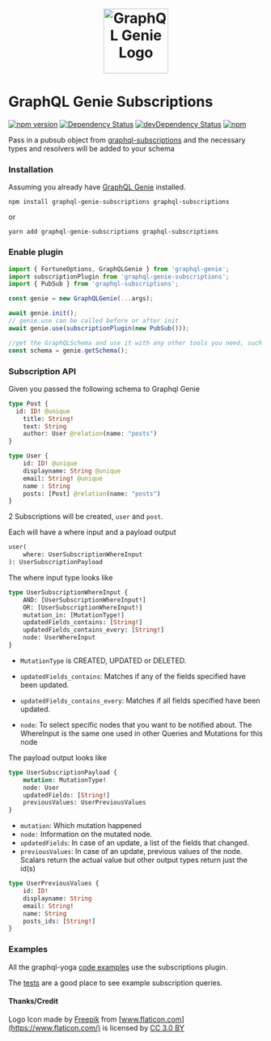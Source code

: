 <h1 align="center">
	<img width="128px" src="https://raw.githubusercontent.com/genie-team/graphql-genie/master/resources/logo.svg?sanitize=true" alt="GraphQL Genie Logo">
</h1>

# GraphQL Genie Subscriptions

[![npm version](https://img.shields.io/npm/v/graphql-genie-subscriptions.svg)](https://www.npmjs.com/package/graphql-genie-subscriptions)
[![Dependency Status](https://david-dm.org/genie-team/graphql-genie-subscriptions.svg)](https://david-dm.org/genie-team/graphql-genie-subscriptions)
[![devDependency Status](https://david-dm.org/genie-team/graphql-genie-subscriptions/dev-status.svg)](https://david-dm.org/genie-team/graphql-genie-subscriptions/?type=dev)
[![npm](https://img.shields.io/npm/l/graphql-genie-subscriptions.svg)](https://github.com/genie-team/graphql-genie-subscriptions/blob/master/LICENSE)

Pass in a pubsub object from [graphql-subscriptions](https://github.com/apollographql/graphql-subscriptions) and the necessary types and resolvers will be added to your schema

### Installation
Assuming you already have [GraphQL Genie](https://github.com/genie-team/graphql-genie) installed.

`npm install graphql-genie-subscriptions graphql-subscriptions` 

or 

`yarn add graphql-genie-subscriptions graphql-subscriptions`


### Enable plugin

```js
import { FortuneOptions, GraphQLGenie } from 'graphql-genie';
import subscriptionPlugin from 'graphql-genie-subscriptions';
import { PubSub } from 'graphql-subscriptions';

const genie = new GraphQLGenie(...args);

await genie.init();
// genie.use can be called before or after init
await genie.use(subscriptionPlugin(new PubSub())); 

//get the GraphQLSchema and use it with any other tools you need, such as subscriptions-transport-ws
const schema = genie.getSchema();
```

### Subscription API

Given you passed the following schema to Graphql Genie

```graphql
type Post {
  id: ID! @unique
	title: String!
	text: String
	author: User @relation(name: "posts")
}

type User {
	id: ID! @unique
	displayname: String @unique
	email: String! @unique
	name : String 
	posts: [Post] @relation(name: "posts")
}
```

2 Subscriptions will be created, `user` and `post`.

Each will have a where input and a payload output

```graphql
user(
	where: UserSubscriptionWhereInput
): UserSubscriptionPayload
```

The where input type looks like

```graphql
type UserSubscriptionWhereInput {
	AND: [UserSubscriptionWhereInput!]
	OR: [UserSubscriptionWhereInput!]
	mutation_in: [MutationType!]
	updatedFields_contains: [String!]
	updatedFields_contains_every: [String!]
	node: UserWhereInput
}
```
* `MutationType` is CREATED, UPDATED or DELETED. 

* `updatedFields_contains`: Matches if any of the fields specified have been updated.
* `updatedFields_contains_every`: Matches if all fields specified have been updated.
* `node`: To select specific nodes that you want to be notified about. The WhereInput is the same one used in other Queries and Mutations for this node


The payload output looks like

```graphql
type UserSubscriptionPayload {
	mutation: MutationType!
	node: User
	updatedFields: [String!]
	previousValues: UserPreviousValues
}
```

* `mutation`: Which mutation happened
* `node:` Information on the mutated node.
* `updatedFields`: In case of an update, a list of the fields that changed.
* `previousValues`: In case of an update, previous values of the node. Scalars return the actual value but other output types return just the id(s)

		
```graphql
type UserPreviousValues {
	id: ID!
	displayname: String
	email: String!
	name: String
	posts_ids: [String!]
}
```
		
### Examples

All the graphql-yoga [code examples](https://github.com/genie-team/graphql-genie/blob/master/examples) use the subscriptions plugin.

The [tests](https://github.com/genie-team/graphql-genie/blob/master/plugins/subscriptions/tests/__tests__/subscriptions.ts) are a good place to see example subscription queries.

#### Thanks/Credit

Logo Icon made by [Freepik](http://www.freepik.com) from [www.flaticon.com](https://www.flaticon.com/) is licensed by [CC 3.0 BY](http://creativecommons.org/licenses/by/3.0/)
